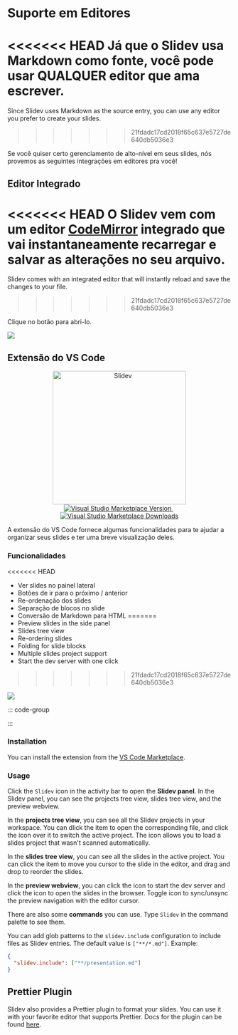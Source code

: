 # Suporte em Editores

<<<<<<< HEAD
Já que o Slidev usa Markdown como fonte, você pode usar QUALQUER editor que ama escrever.
=======
Since Slidev uses Markdown as the source entry, you can use any editor you prefer to create your slides.
>>>>>>> 21fdadc17cd2018f65c637e5727de640db5036e3

Se você quiser certo gerenciamento de alto-nível em seus slides, nós provemos as seguintes integrações em editores pra você!

## Editor Integrado

<<<<<<< HEAD
O Slidev vem com um editor [CodeMirror](https://codemirror.net/) integrado que vai instantaneamente recarregar e salvar as alterações no seu arquivo.
=======
Slidev comes with an integrated editor that will instantly reload and save the changes to your file.
>>>>>>> 21fdadc17cd2018f65c637e5727de640db5036e3

Clique no botão <carbon-edit class="inline-icon-btn"/> para abri-lo.

![](/screenshots/integrated-editor.png)

## Extensão do VS Code

<p align="center">
    <a href="https://github.com/slidevjs/slidev" target="_blank">
        <img src="https://cdn.jsdelivr.net/gh/slidevjs/slidev/assets/logo-for-vscode.png" alt="Slidev" width="300"/>
    </a>
    <br>
    <a href="https://marketplace.visualstudio.com/items?itemName=antfu.slidev" target="__blank">
        <img src="https://img.shields.io/visual-studio-marketplace/v/antfu.slidev.svg?color=4EC5D4&amp;label=VS%20Code%20Marketplace&logo=visual-studio-code" alt="Visual Studio Marketplace Version" />
    </a>
    &nbsp;
    <a href="https://marketplace.visualstudio.com/items?itemName=antfu.slidev" target="__blank">
        <img src="https://img.shields.io/visual-studio-marketplace/d/antfu.slidev.svg?color=2B90B6" alt="Visual Studio Marketplace Downloads" />
    </a>
</p>

A extensão do VS Code fornece algumas funcionalidades para te ajudar a organizar seus slides e ter uma breve visualização deles.

### Funcionalidades

<<<<<<< HEAD
- Ver slides no painel lateral
- Botões de ir para o próximo / anterior
- Re-ordenação dos slides
- Separação de blocos no slide
- Conversão de Markdown para HTML
=======
- Preview slides in the side panel
- Slides tree view
- Re-ordering slides
- Folding for slide blocks
- Multiple slides project support
- Start the dev server with one click
>>>>>>> 21fdadc17cd2018f65c637e5727de640db5036e3

![](https://github.com/slidevjs/slidev/assets/63178754/2c9ba01a-d21f-4b33-b6b6-4e249873f865)

::: code-group

<TheTweet id="1395333405345148930" />

<TheTweet id="1789684139152810151" />

:::

### Installation

You can install the extension from the [VS Code Marketplace](https://marketplace.visualstudio.com/items?itemName=antfu.slidev).

### Usage

Click the `Slidev` icon in the activity bar to open the **Slidev panel**. In the Slidev panel, you can see the projects tree view, slides tree view, and the preview webview.

In the **projects tree view**, you can see all the Slidev projects in your workspace. You can dlick the item to open the corresponding file, and click the <codicon-eye /> icon over it to switch the active project. The <codicon-add /> icon allows you to load a slides project that wasn't scanned automatically.

In the **slides tree view**, you can see all the slides in the active project. You can click the item to move you cursor to the slide in the editor, and drag and drop to reorder the slides.

In the **preview webview**, you can click the <codicon-run-all /> icon to start the dev server and click the <codicon-globe /> icon to open the slides in the browser. Toggle <codicon-lock /> icon to sync/unsync the preview navigation with the editor cursor.

There are also some **commands** you can use. Type `Slidev` in the command palette to see them.

You can add glob patterns to the `slidev.include` configuration to include files as Slidev entries. The default value is `["**/*.md"]`. Example:

```json
{
  "slidev.include": ["**/presentation.md"]
}
```

## Prettier Plugin

Slidev also provides a Prettier plugin to format your slides. You can use it with your favorite editor that supports Prettier. Docs for the plugin can be found [here](https://github.com/slidevjs/prettier-plugin).
